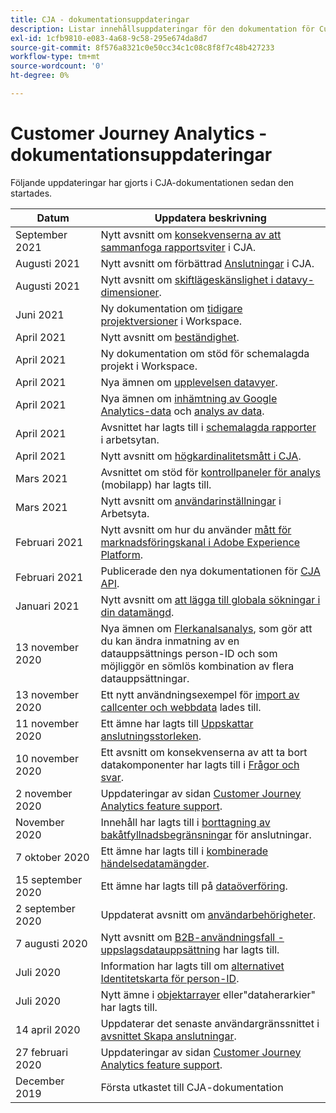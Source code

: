```yaml
---
title: CJA - dokumentationsuppdateringar
description: Listar innehållsuppdateringar för den dokumentation för Customer Journey Analytics som angetts sedan december 2019.
exl-id: 1cfb9810-e083-4a68-9c58-295e674da8d7
source-git-commit: 8f576a8321c0e50cc34c1c08c8f8f7c48b427233
workflow-type: tm+mt
source-wordcount: '0'
ht-degree: 0%

---
```


# Customer Journey Analytics - dokumentationsuppdateringar

Följande uppdateringar har gjorts i CJA-dokumentationen sedan den startades.

| Datum | Uppdatera beskrivning |
| --- | --- |
| September 2021 | Nytt avsnitt om [konsekvenserna av att sammanfoga rapportsviter](https://experienceleague.adobe.com/docs/analytics-platform/using/cja-overview/cja-faq.html?lang=en#6.-Consi-when-merging-report-suites-in-cja) i CJA. |
| Augusti 2021 | Nytt avsnitt om förbättrad [Anslutningar](https://experienceleague.adobe.com/docs/analytics-platform/using/cja-connections/manage-connections.html?lang=en) i CJA. |
| Augusti 2021 | Nytt avsnitt om [skiftlägeskänslighet i datavy-dimensioner](https://experienceleague.adobe.com/docs/analytics-platform/using/cja-dataviews/create-dataview.html?lang=en#configure-behavior-settings). |
| Juni 2021 | Ny dokumentation om [tidigare projektversioner](https://experienceleague.adobe.com/docs/analytics-platform/using/cja-workspace/build-workspace-project/save-projects.html?lang=en#previous-version) i Workspace. |
| April 2021 | Nytt avsnitt om [beständighet](/help/data-views/persistence.md). |
| April 2021 | Ny dokumentation om stöd för schemalagda projekt i Workspace. |
| April 2021 | Nya ämnen om [upplevelsen datavyer](/help/data-views/data-views.md). |
| April 2021 | Nya ämnen om [inhämtning av Google Analytics-data](/help/use-cases/ga-to-cja.md) och [analys av data](/help/use-cases/ga-to-cja-reporting.md). |
| April 2021 | Avsnittet har lagts till i [schemalagda rapporter](/help/analysis-workspace/curate-share/t-schedule-report.md) i arbetsytan. |
| April 2021 | Nytt avsnitt om [högkardinalitetsmått i CJA](/help/components/dimensions/high-cardinality.md). |
| Mars 2021 | Avsnittet om stöd för [kontrollpaneler för analys](/help/mobile-app/home.md) (mobilapp) har lagts till. |
| Mars 2021 | Nytt avsnitt om [användarinställningar](/help/analysis-workspace/user-preferences.md) i Arbetsyta. |
| Februari 2021 | Nytt avsnitt om hur du använder [mått för marknadsföringskanal i Adobe Experience Platform](/help/use-cases/marketing-channels.md). |
| Februari 2021 | Publicerade den nya dokumentationen för [CJA API](https://www.adobe.io/cja-apis/docs/). |
| Januari 2021 | Nytt avsnitt om [att lägga till globala sökningar i din datamängd](/help/use-cases/global-lookups.md). |
| 13 november 2020 | Nya ämnen om [Flerkanalsanalys](/help/connections/cca/overview.md), som gör att du kan ändra inmatning av en datauppsättnings person-ID och som möjliggör en sömlös kombination av flera datauppsättningar. |
| 13 november 2020 | Ett nytt användningsexempel för [import av callcenter och webbdata](/help/use-cases/call-center.md) lades till. |
| 11 november 2020 | Ett ämne har lagts till [Uppskattar anslutningsstorleken](/help/connections/estimate-connection-size.md). |
| 10 november 2020 | Ett avsnitt om konsekvenserna av att ta bort datakomponenter har lagts till i [Frågor och svar](/help/getting-started/cja-faq.md). |
| 2 november 2020 | Uppdateringar av sidan [Customer Journey Analytics feature support](/help/getting-started/cja-aa.md). |
| November 2020 | Innehåll har lagts till i [borttagning av bakåtfyllnadsbegränsningar](https://experienceleague.adobe.com/docs/analytics-platform/using/cja-connections/create-connection.html?lang=en#backfill-historical-data) för anslutningar. |
| 7 oktober 2020 | Ett ämne har lagts till i [kombinerade händelsedatamängder](/help/connections/combined-dataset.md). |
| 15 september 2020 | Ett ämne har lagts till på [dataöverföring](/help/use-cases/data-ingestion.md). |
| 2 september 2020 | Uppdaterat avsnitt om [användarbehörigheter](https://experienceleague.adobe.com/docs/analytics-platform/using/cja-overview/cja-overview.html?lang=en). |
| 7 augusti 2020 | Nytt avsnitt om [B2B-användningsfall - uppslagsdatauppsättning](/help/use-cases/b2b.md) har lagts till. |
| Juli 2020 | Information har lagts till om [alternativet Identitetskarta för person-ID](https://experienceleague.adobe.com/docs/analytics-platform/using/cja-connections/create-connection.html?lang=en). |
| Juli 2020 | Nytt ämne i [objektarrayer](/help/use-cases/object-arrays.md) eller&quot;dataherarkier&quot; har lagts till. |
| 14 april 2020 | Uppdaterar det senaste användargränssnittet i [avsnittet Skapa anslutningar](/help/connections/create-connection.md). |
| 27 februari 2020 | Uppdateringar av sidan [Customer Journey Analytics feature support](/help/getting-started/cja-aa.md). |
| December 2019 | Första utkastet till CJA-dokumentation |
